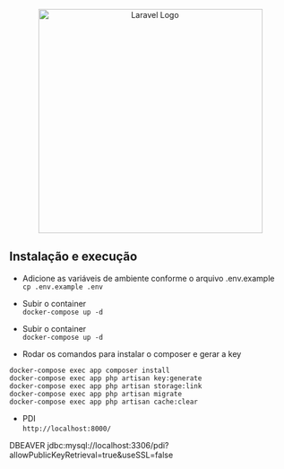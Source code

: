<p align="center"><a href="https://laravel.com" target="_blank"><img src="https://raw.githubusercontent.com/laravel/art/master/logo-lockup/5%20SVG/2%20CMYK/1%20Full%20Color/laravel-logolockup-cmyk-red.svg" width="400" alt="Laravel Logo"></a></p>
</p>

## Instalação e execução

- Adicione as variáveis de ambiente conforme o arquivo .env.example
    <br>``` cp .env.example .env ```

- Subir o container
<br> ``` docker-compose up -d ```

- Subir o container
<br> ``` docker-compose up -d ```

- Rodar os comandos para instalar o composer e gerar a key
```
docker-compose exec app composer install
docker-compose exec app php artisan key:generate
docker-compose exec app php artisan storage:link
docker-compose exec app php artisan migrate
docker-compose exec app php artisan cache:clear

```

- PDI<br>
``` http://localhost:8000/ ```


DBEAVER 
jdbc:mysql://localhost:3306/pdi?allowPublicKeyRetrieval=true&useSSL=false
